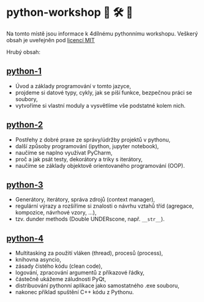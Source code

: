 # python-workshop 🐍 🛠 🛒

Na tomto místě jsou informace k 4dílnému pythonnímu workshopu.
Veškerý obsah je uveřejněn pod [licencí MIT](LICENSE)

Hrubý obsah:
## [python-1](python-1)
- Úvod a základy programování v tomto jazyce,
- projdeme si datové typy, cykly, jak se píší funkce, bezpečnou práci se soubory,
- vytvoříme si vlastní moduly a vysvětlíme vše podstatné kolem nich.


## [python-2](python-2)
- Postřehy z dobré praxe ze správy/údržby projektů v pythonu,
- další způsoby programování (ipython, jupyter notebook),
- naučíme se naplno využívat PyCharm,
- proč a jak psát testy, dekorátory a triky s iterátory,
- naučíme se základy objektově orientovaného programování (OOP).


## [python-3](python-3)
- Generátory, iterátory, správa zdrojů (context manager),
- regulární výrazy a rozšíříme si znalosti o návrhu vztahů tříd (agregace, kompozice, návrhové vzory, ...),
- tzv. dunder methods (Double UNDERscone, např. `__str__`).


## [python-4](python-4)
- Multitasking za použití vláken (thread), procesů (process),
- knihovna asyncio,
- zásady čistého kódu (clean code),
- logování, zpracování argumentů z příkazové řádky,
- částečně ukážeme záludnosti PyQt,
- distribuování pythonní aplikace jako samostatného .exe souboru,
- nakonec příklad spuštění C++ kódu z Pythonu.

